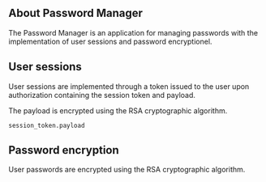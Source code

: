 ## About Password Manager

The Password Manager is an application for managing passwords with the implementation of user sessions and password encryptionel.

## User sessions

User sessions are implemented through a token issued to the user upon authorization containing the session token and payload.

The payload is encrypted using the RSA cryptographic algorithm.

```session_token.payload```

## Password encryption

User passwords are encrypted using the RSA cryptographic algorithm.
